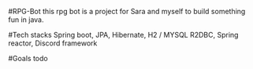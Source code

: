 #RPG-Bot
this rpg bot is a project for Sara and myself to build something fun in java.  

#Tech stacks
Spring boot, JPA, Hibernate, H2 / MYSQL R2DBC, Spring reactor, Discord framework 

#Goals
todo